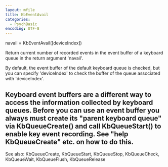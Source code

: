```yaml
---
layout: mfile
title: KbEventAvail
categories:
  - PsychBasic
encoding: UTF-8
---
```


navail = KbEventAvail([deviceIndex])

Return current number of recorded events in the event buffer of a
keyboard queue in the return argument 'navail'.

By default, the event buffer of the default keyboard queue is checked,
but you can specify 'deviceIndex' to check the buffer of the queue
associated with 'deviceIndex'.

Keyboard event buffers are a different way to access the information
collected by keyboard queues. Before you can use an event buffer you
always must create its "parent keyboard queue" via KbQueueCreate() and
call KbQueueStart() to enable key event recording. See "help
KbQueueCreate" etc. on how to do this.
----

See also: KbQueueCreate, KbQueueStart, KbQueueStop, KbQueueCheck,
           KbQueueWait, KbQueueFlush, KbQueueRelease